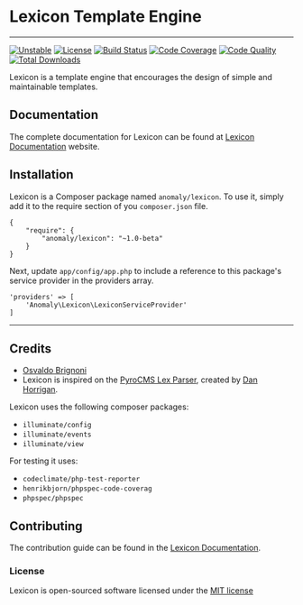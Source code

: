 # Lexicon Template Engine
___

[![Unstable](http://img.shields.io/badge/unstable-1.0--beta-orange.svg?style=flat)](https://packagist.org/packages/anomaly/lexicon)
[![License](https://img.shields.io/badge/license-MIT-brightgreen.svg?style=flat)](https://packagist.org/packages/anomaly/lexicon)
[![Build Status](http://img.shields.io/travis/anomalylabs/lexicon.svg?style=flat)](https://travis-ci.org/anomalylabs/lexicon)
[![Code Coverage](http://img.shields.io/codeclimate/coverage/github/anomalylabs/lexicon.svg?style=flat)](https://codeclimate.com/github/anomalylabs/lexicon)
[![Code Quality](http://img.shields.io/scrutinizer/g/anomalylabs/lexicon.svg?style=flat)](https://scrutinizer-ci.com/g/anomalylabs/lexicon/)
[![Total Downloads](http://img.shields.io/packagist/dt/anomaly/lexicon.svg?style=flat)](https://packagist.org/packages/anomaly/lexicon)

Lexicon is a template engine that encourages the design of simple and maintainable templates.

## Documentation

The complete documentation for Lexicon can be found at [Lexicon Documentation](http://lexicon.anomaly.is) website.

## Installation

Lexicon is a Composer package named `anomaly/lexicon`. To use it, simply add it to the require section of you `composer.json` file.

```language-php
{
    "require": {
        "anomaly/lexicon": "~1.0-beta"
    }
}
```

Next, update `app/config/app.php` to include a reference to this package's service provider in the providers array.

```language-php
'providers' => [
    'Anomaly\Lexicon\LexiconServiceProvider'
]
```

___

## Credits

- [Osvaldo Brignoni](http://twitter.com/obrignoni)
- Lexicon is inspired on the [PyroCMS Lex Parser](https://github.com/pyrocms/lex), created by [Dan Horrigan](https://twitter.com/dhrrgn). 

Lexicon uses the following composer packages:

- `illuminate/config`
- `illuminate/events`
- `illuminate/view`

For testing it uses:

- `codeclimate/php-test-reporter`
- `henrikbjorn/phpspec-code-coverag`
- `phpspec/phpspec`

## Contributing

The contribution guide can be found in the [Lexicon Documentation](http://lexicon.anomaly.is/contributing).

### License

Lexicon is open-sourced software licensed under the [MIT license](http://opensource.org/licenses/MIT)